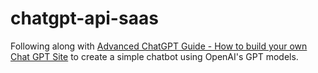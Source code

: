 # chatgpt-api-saas

Following along with [Advanced ChatGPT Guide - How to build your own Chat GPT Site](https://www.youtube.com/watch?v=bB7xkRsEq-g) to create a simple chatbot using OpenAI's GPT models.
